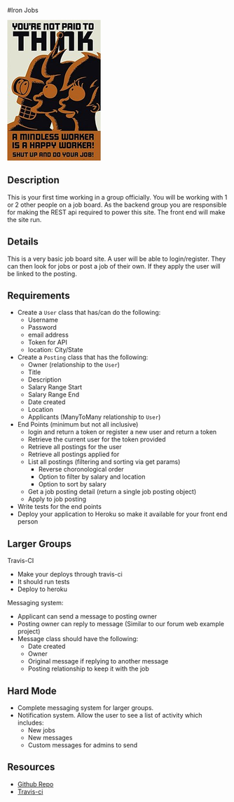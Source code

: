 #Iron Jobs

![futurama](futurama.jpg)

## Description
This is your first time working in a group officially.  You will be working with 1 or 2 other people on a job board.  As the backend group you are responsible for making the REST api required to power this site.  The front end will make the site run.

## Details
This is a very basic job board site.  A user will be able to login/register.  They can then look for jobs or post a job of their own.  If they apply the user will be linked to the posting.

## Requirements
* Create a `User` class that has/can do the following:
	* Username
	* Password
	* email address
	* Token for API
	* location: City/State
* Create a `Posting` class that has the following:
	* Owner (relationship to the `User`)
	* Title
	* Description
	* Salary Range Start
	* Salary Range End
	* Date created
	* Location
	* Applicants (ManyToMany relationship to `User`)
* End Points (minimum but not all inclusive)
	* login and return a token or register a new user and return a token
	* Retrieve the current user for the token provided
	* Retrieve all postings for the user
	* Retrieve all postings applied for
	* List all postings (filtering and sorting via get params)
		* Reverse choronological order
		* Option to filter by salary and location
		* Option to sort by salary
	* Get a job posting detail (return a single job posting object)
	* Apply to job posting
* Write tests for the end points
* Deploy your application to Heroku so make it available for your front end person

## Larger Groups
Travis-CI
* Make your deploys through travis-ci 
* It should run tests
* Deploy to heroku 

Messaging system:
* Applicant can send a message to posting owner
* Posting owner can reply to message (Similar to our forum web example project)
* Message class should have the following:
	* Date created
	* Owner
	* Original message if replying to another message
	* Posting relationship to keep it with the job

## Hard Mode
* Complete messaging system for larger groups.
* Notification system.  Allow the user to see a list of activity which includes:
	* New jobs
	* New messages
	* Custom messages for admins to send

## Resources
* [Github Repo](https://github.com/tiy-lv-java-2016-06/iron-jobs)
* [Travis-ci](https://travis-ci.org/)
